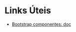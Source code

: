 # Links Úteis

- [Bootstrap componentes: doc](https://getbootstrap.com/docs/5.3/components/buttons/)